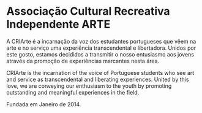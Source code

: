 # Associação Cultural Recreativa Independente ARTE

A CRIArte é a incarnação da voz dos estudantes portugueses que vêem na arte e no serviço uma experiência transcendental e libertadora. Unidos por este gosto, estamos decididos a transmitir o nosso entusiasmo aos jovens através da promoção de experiências marcantes nesta área.

CRIArte is the incarnation of the voice of Portuguese students who see art and service as transcendental and liberating experiences. United by this love, we are conveying our enthusiasm to the youth by promoting outstanding and meaningful experiences in the field.

Fundada em Janeiro de 2014.
